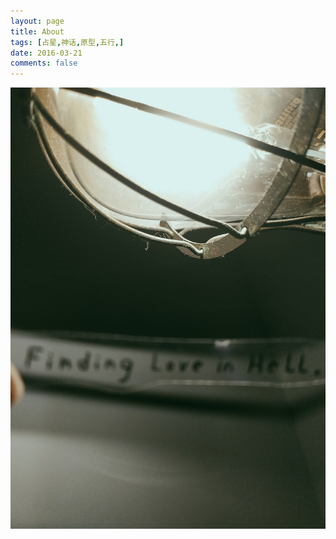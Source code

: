 ```yaml
---
layout: page
title: About
tags: [占星,神话,原型,五行,]
date: 2016-03-21
comments: false
---  
```

<center><a href="https://3luna.github.io/"><b> </b></a></center>
<center><img src="/assets/img/023246.jpg"></center>
